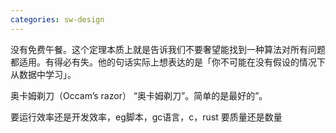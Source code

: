 ```yaml
---
categories: sw-design
---
```

没有免费午餐。这个定理本质上就是告诉我们不要奢望能找到一种算法对所有问题都适用。有得必有失。他的句话实际上想表达的是「你不可能在没有假设的情况下从数据中学习」。

奥卡姆剃刀（Occam’s razor）
“奥卡姆剃刀”。简单的是最好的”。

要运行效率还是开发效率，eg脚本，gc语言，c，rust
要质量还是数量
